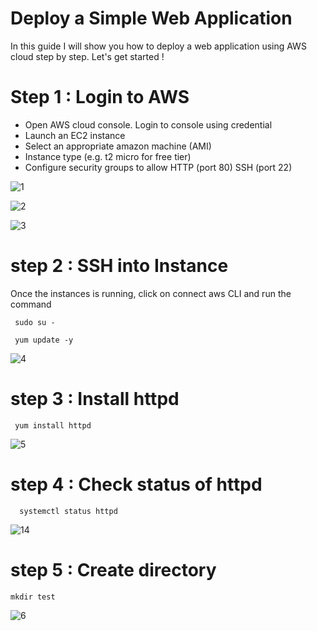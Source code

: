 # Deploy a Simple Web Application

In this guide I will show you how to deploy a web  application using AWS cloud step by step. Let's get started !

# Step 1 : Login to AWS 

- Open AWS cloud console. Login to console using credential
- Launch an EC2 instance
- Select an appropriate amazon machine (AMI)
- Instance type (e.g. t2 micro for free tier)
- Configure security groups to allow HTTP (port 80) SSH (port 22)
  
![1](https://github.com/user-attachments/assets/246906fd-a91c-47b6-9a9a-532b83144b65)

![2](https://github.com/user-attachments/assets/819d73a6-0377-4293-804e-a47991bdce3b)

![3](https://github.com/user-attachments/assets/5a5361b0-bb76-4099-8ca4-ac5e710e1057)

# step 2 : SSH into Instance

Once the instances is running, click on connect aws CLI and run the command
``` git
 sudo su -
```
``` git
 yum update -y
```

![4](https://github.com/user-attachments/assets/ded460db-c244-4461-9c5b-5044b96c879d)

# step 3 : Install httpd
``` git
 yum install httpd
```

![5](https://github.com/user-attachments/assets/b37f8973-e0ed-46a3-b9d6-e964476019bb)

# step 4 : Check status of httpd
``` git
  systemctl status httpd
```
![14](https://github.com/user-attachments/assets/48300c92-2f3d-4444-b56a-3636f4ab6ad8)

# step 5 : Create directory 
``` git
mkdir test
```


![6](https://github.com/user-attachments/assets/375b9a82-088f-41e6-9b08-95a8af14a7b1)
